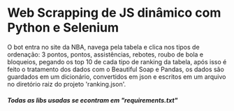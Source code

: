 # Web Scrapping de JS dinâmico com Python e Selenium

O bot entra no site da NBA, navega pela tabela e clica nos tipos de ordenação: 3 pontos, pontos, assistências, rebotes, roubo de bola e bloqueios, pegando os top 10 de cada tipo de ranking da tabela, após isso é feito o tratamento dos dados com o Beautiful Soap e Pandas, os dados são guardados em um dicionário, convertidos em json e escritos em um arquivo no diretório raiz do projeto 'ranking.json'.

##### Todas as libs usadas se econtram em "requirements.txt"
